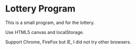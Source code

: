 Lottery Program
========

This is a small program, and for the lottery.

Use HTML5 canvas and localStorage.

Support Chrome, FireFox but IE, I did not try other browsers.
